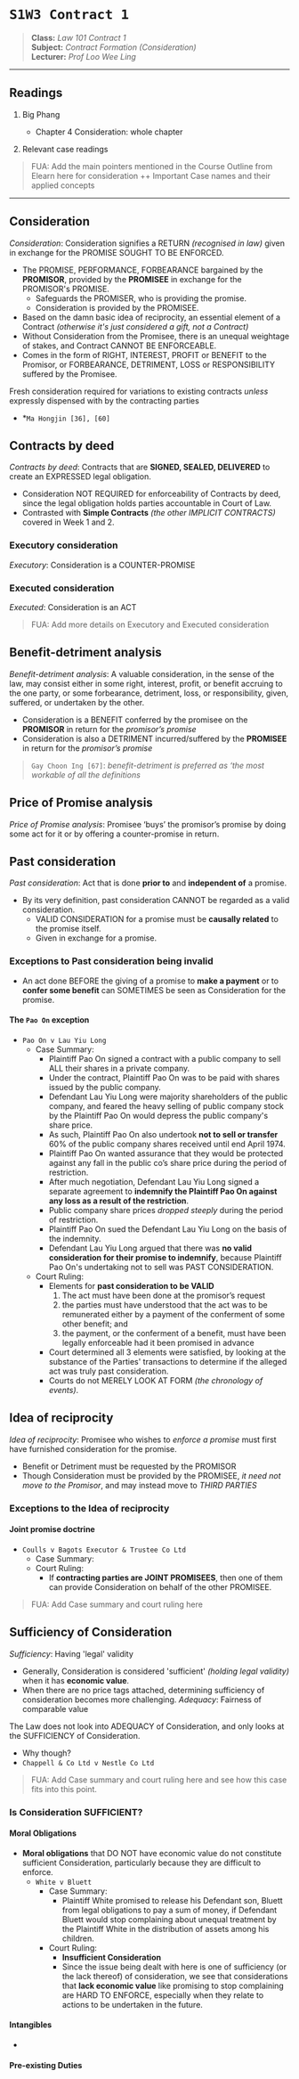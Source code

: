 # `S1W3 Contract 1`

> **Class:** *Law 101 Contract 1*  
> **Subject:** *Contract Formation (Consideration)*  
> **Lecturer:** *Prof Loo Wee Ling*  

---

## Readings

1. Big Phang
	* Chapter 4 Consideration: whole chapter

2. Relevant case readings 

> FUA: Add the main pointers mentioned in the Course Outline from Elearn here for consideration ++ Important Case names and their applied concepts

---

## Consideration
*Consideration*: Consideration signifies a RETURN *(recognised in law)* given in exchange for the PROMISE SOUGHT TO BE ENFORCED.
* The PROMISE, PERFORMANCE, FORBEARANCE bargained by the **PROMISOR**, provided by the **PROMISEE** in exchange for the PROMISOR's PROMISE.
	* Safeguards the PROMISER, who is providing the promise.
	* Consideration is provided by the PROMISEE.
* Based on the damn basic idea of reciprocity, an essential element of a Contract *(otherwise it's just considered a gift, not a Contract)*
* Without Consideration from the Promisee, there is an unequal weightage of stakes, and Contract CANNOT BE ENFORCEABLE.
* Comes in the form of RIGHT, INTEREST, PROFIT or BENEFIT to the Promisor, or FORBEARANCE, DETRIMENT, LOSS or RESPONSIBILITY suffered by the Promisee.

Fresh consideration required for variations to existing contracts *unless* expressly dispensed with by the contracting parties
* *`Ma Hongjin [36], [60]`

## Contracts by deed
*Contracts by deed*: Contracts that are **SIGNED, SEALED, DELIVERED** to create an EXPRESSED legal obligation.
* Consideration NOT REQUIRED for enforceability of Contracts by deed, since the legal obligation holds parties accountable in Court of Law.
* Contrasted with **Simple Contracts** *(the other IMPLICIT CONTRACTS)* covered in Week 1 and 2.

### Executory consideration
*Executory*: Consideration is a COUNTER-PROMISE

### Executed consideration
*Executed*: Consideration is an ACT

> FUA: Add more details on Executory and Executed consideration

## Benefit-detriment analysis
*Benefit-detriment analysis*: A valuable consideration, in the sense of the law, may consist either in some right, interest, profit, or benefit accruing to the one party, or some forbearance, detriment, loss, or responsibility, given, suffered, or undertaken by the other.
* Consideration is a BENEFIT conferred by the promisee on the **PROMISOR** in return for the *promisor’s promise*
* Consideration is also a DETRIMENT incurred/suffered by the **PROMISEE** in return for the *promisor’s promise*

> `Gay Choon Ing [67]`: *benefit-detriment is preferred as ‘the most workable of all the definitions*
## Price of Promise analysis
*Price of Promise analysis*: Promisee ‘buys’ the promisor’s promise by doing some act for it or by offering a counter-promise in return.

## Past consideration
*Past consideration*: Act that is done **prior to** and **independent of** a promise.
* By its very definition, past consideration CANNOT be regarded as a valid consideration.
	* VALID CONSIDERATION for a promise must be **causally related** to the promise itself.
	* Given in exchange for a promise.

### Exceptions to Past consideration being invalid
* An act done BEFORE the giving of a promise to **make a payment** or to **confer some benefit** can SOMETIMES be seen as Consideration for the promise.
#### The `Pao On` exception
* `Pao On v Lau Yiu Long`
	* Case Summary:
		 * Plaintiff Pao On signed a contract with a public company to sell ALL their shares in a private company.
		 * Under the contract, Plaintiff Pao On was to be paid with shares issued by the public company. 
		 * Defendant Lau Yiu Long were majority shareholders of the public company, and feared the heavy selling of public company stock by the Plaintiff Pao On would depress the public company's share price.
		* As such, Plaintiff Pao On also undertook **not to sell or transfer** 60% of the public company shares received until end April 1974.
		 * Plaintiff Pao On wanted assurance that they would be protected against any fall in the public co’s share price during the period of restriction. 
		 * After much negotiation, Defendant Lau Yiu Long signed a separate agreement to **indemnify the Plaintiff Pao On against any loss as a result of the restriction**. 
		 * Public company share prices *dropped steeply* during the period of restriction. 
		 * Plaintiff Pao On sued the Defendant Lau Yiu Long on  the basis of the indemnity. 
		 * Defendant Lau Yiu Long argued that there was **no valid consideration for their promise to indemnify**, because Plaintiff Pao On's undertaking not to sell was PAST CONSIDERATION.
	* Court Ruling: 
		* Elements for **past consideration to be VALID**
			1. The act must have been done at the promisor’s request
			2. the parties must have understood that the act was to be remunerated either by a payment of the conferment of some other benefit; and 
			3. the payment, or the conferment of a benefit, must have been legally enforceable had it been promised in advance
		* Court determined all 3 elements were satisfied, by looking at the substance of the Parties' transactions to determine if the alleged act was truly past consideration.
		* Courts do not MERELY LOOK AT FORM *(the chronology of events)*.

## Idea of reciprocity
*Idea of reciprocity*: Promisee who wishes to *enforce a promise* must first have furnished consideration for the promise.
* Benefit or Detriment must be requested by the PROMISOR 
* Though Consideration must be provided by the PROMISEE, *it need not move to the Promisor*, and may instead move to *THIRD PARTIES*

### Exceptions to the Idea of reciprocity
#### Joint promise doctrine
* `Coulls v Bagots Executor & Trustee Co Ltd`
	* Case Summary:
	 * Court Ruling: 
		  * If **contracting parties are JOINT PROMISEES**, then one of them can provide Consideration on behalf of the other PROMISEE.
> FUA: Add Case summary and court ruling here

## Sufficiency of Consideration
*Sufficiency*: Having 'legal' validity
* Generally, Consideration is considered 'sufficient' *(holding legal validity)* when it has **economic value**.
* When there are no price tags attached, determining sufficiency of consideration becomes more challenging.
*Adequacy*: Fairness of comparable value

The Law does not look into ADEQUACY of Consideration, and only looks at the SUFFICIENCY of Consideration.
* Why though?
* `Chappell & Co Ltd v Nestle Co Ltd`
> FUA: Add Case summary and court ruling here and see how this case fits into this point.

### Is Consideration SUFFICIENT?
#### Moral Obligations
* **Moral obligations** that DO NOT have economic value do not constitute sufficient Consideration, particularly because they are difficult to enforce.
	* `White v Bluett`
		 * Case Summary:
			* Plaintiff White promised to release his Defendant son, Bluett from legal obligations to pay a sum of money, if Defendant Bluett would stop complaining about unequal treatment by the Plaintiff White in the distribution of assets among his children.
		* Court Ruling:
			* **Insufficient Consideration**
		   * Since the issue being dealt with here is one of sufficiency (or the lack thereof) of consideration, we see that considerations that **lack economic value** like promising to stop complaining are HARD TO ENFORCE, especially when they relate to actions to be undertaken in the future.
	 
#### Intangibles
* 

#### Pre-existing Duties